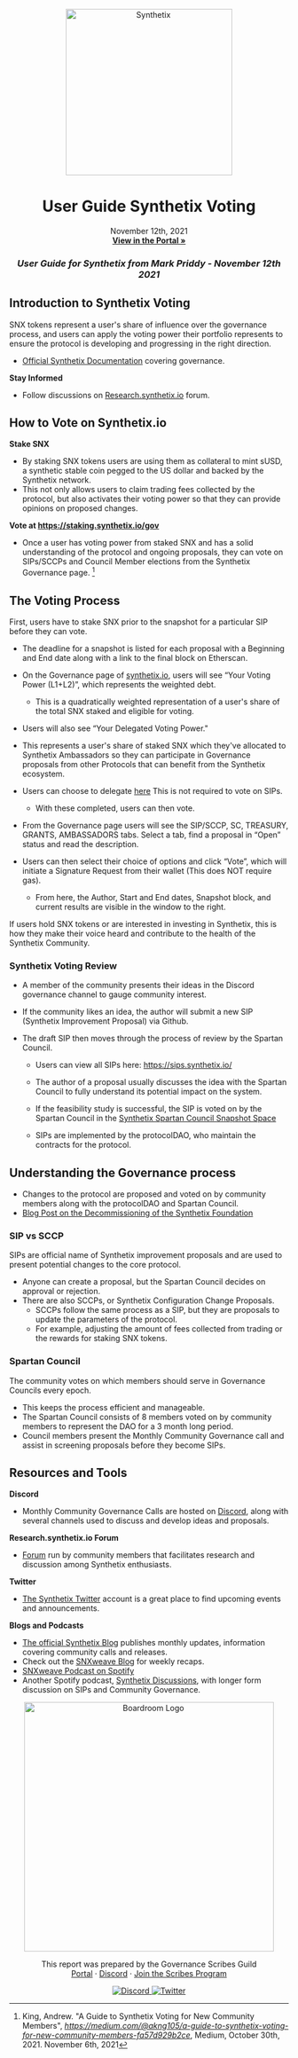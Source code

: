 
<p align="center">
  <a href="http://app.boardroom.info/BanklessDAO">
    <img src="https://cryptologos.cc/logos/synthetix-network-token-snx-logo.png" alt="Synthetix" width="300" />
  </a>
  <h1 align="center">User Guide Synthetix Voting</h1>
  <p align="center">
    November 12th, 2021
  <br />
  <a href="http://app.boardroom.info/BanklessDAO"><strong>View in the Portal »</strong></a>
  <br />
  </p>
</p>

### <p align="center"> *User Guide for Synthetix from Mark Priddy - November 12th 2021*
  
## Introduction to Synthetix Voting
SNX tokens represent a user's share of influence over the governance process, and users can apply the voting power their portfolio represents to ensure the protocol is developing and progressing in the right direction.
  - [Official Synthetix Documentation](https://docs.synthetix.io/governance/) covering governance.
 
**Stay Informed**
  - Follow discussions on [Research.synthetix.io](https://research.synthetix.io/) forum.
	
## How to Vote on Synthetix.io
 

**Stake SNX**
  - By staking SNX tokens users are using them as collateral to mint sUSD, a synthetic stable coin pegged to the US dollar and backed by the Synthetix network.
  - This not only allows users to claim trading fees collected by the protocol, but also activates their voting power so that they can provide opinions on proposed changes. 

**Vote at https://staking.synthetix.io/gov**
  - Once a user has voting power from staked SNX and has a solid understanding of the protocol and ongoing proposals, they can vote on SIPs/SCCPs and Council Member elections from the Synthetix Governance page. [^1]
	
[^1]: King, Andrew. "A Guide to Synthetix Voting for New Community Members", *https://medium.com/@akng105/a-guide-to-synthetix-voting-for-new-community-members-fa57d929b2ce*, Medium, October 30th, 2021. November 6th, 2021
	



## The Voting Process

First, users have to stake SNX prior to the snapshot for a particular SIP before they can vote. 
  - The deadline for a snapshot is listed for each proposal with a Beginning and End date along with a link to the final block on Etherscan.
  - On the Governance page of [synthetix.io](https://synthetix.io/), users will see “Your Voting Power (L1+L2)”, which represents the weighted debt. 
    - This is a quadratically weighted representation of a user's share of the total SNX staked and eligible for voting. 
  
  - Users will also see “Your Delegated Voting Power." 
  - This represents a user's share of staked SNX which they've allocated to Synthetix Ambassadors so they can participate in Governance proposals from other Protocols that can benefit from the Synthetix ecosystem. 
  - Users can choose to delegate [here](https://synthetixembassy.io/delegate) This is not required to vote on SIPs.
    - With these completed, users can then vote. 
  
  - From the Governance page users will see the SIP/SCCP, SC, TREASURY, GRANTS, AMBASSADORS tabs. Select a tab, find a proposal in “Open” status and read the description. 
  - Users can then select their choice of options and click “Vote”, which will initiate a Signature Request from their wallet (This does NOT require gas). 
    - From here, the Author, Start and End dates, Snapshot block, and current results are visible in the window to the right.

If users hold SNX tokens or are interested in investing in Synthetix, this is how they make their voice heard and contribute to the health of the Synthetix Community.  

 
### Synthetix Voting Review

- A member of the community presents their ideas in the Discord governance channel to gauge community interest.

- If the community likes an idea, the author will submit a new SIP (Synthetix Improvement Proposal) via Github. 

- The draft SIP then moves through the process of review by the Spartan Council. 
  - Users can view all SIPs here: https://sips.synthetix.io/

  - The author of a proposal usually discusses the idea with the Spartan Council to fully understand its potential impact on the system.

  - If the feasibility study is successful, the SIP is voted on by the Spartan Council in the [Synthetix Spartan Council Snapshot Space](https://snapshot.org/#/spartancouncil.eth)

  - SIPs are implemented by the protocolDAO, who maintain the contracts for the protocol.

## Understanding the Governance process

  
- Changes to the protocol are proposed and voted on by community members along with the protocolDAO and Spartan Council. 
- [Blog Post on the Decommissioning of the Synthetix Foundation](https://blog.synthetix.io/synthetix-foundation-decommissioned/)
  
  
### SIP vs SCCP
  
SIPs are official name of Synthetix improvement proposals and are used to present potential changes to the core protocol. 
- Anyone can create a proposal, but the Spartan Council decides on approval or rejection. 
- There are also SCCPs, or Synthetix Configuration Change Proposals. 
  - SCCPs follow the same process as a SIP, but they are proposals to update the parameters of the protocol. 
  - For example, adjusting the amount of fees collected from trading or the rewards for staking SNX tokens.

### Spartan Council

The community votes on which members should serve in Governance Councils every epoch.
  - This keeps the process efficient and manageable. 
  - The Spartan Council consists of 8 members voted on by community members to represent the DAO for a 3 month long period. 
  - Council members present the Monthly Community Governance call and assist in screening proposals before they become SIPs.
 
## Resources and Tools

**Discord**
- Monthly Community Governance Calls are hosted on [Discord](https://discord.com/invite/AEdUHzt), along with several channels used to discuss and develop ideas and proposals.

**Research.synthetix.io Forum**
- [Forum](https://research.synthetix.io/) run by community members that facilitates research and discussion among Synthetix enthusiasts.

**Twitter**
- [The Synthetix Twitter](https://twitter.com/synthetix_io) account is a great place to find upcoming events and announcements.

**Blogs and Podcasts**
- [The official Synthetix Blog](https://blog.synthetix.io/) publishes monthly updates, information covering community calls and releases. 
- Check out the [SNXweave Blog](https://snxweave.medium.com/) for weekly recaps. 
- [SNXweave Podcast on Spotify](https://open.spotify.com/show/5RkXS9nwyfkwQsnt7svavX) 
- Another Spotify podcast, [Synthetix Discussions](https://open.spotify.com/show/3ucEqjfVDzJ8wSyVxheTPA), with longer form discussion on SIPs and Community Governance.
  
 <p align="center">
  <a href="http://app.boardroom.info/">
    <img src="https://i.ibb.co/PFcchnQ/boardroom.png" alt="Boardroom Logo" width="450" />
  </a>
</p>

<p align="center">
	This report was prepared by the Governance Scribes Guild
  <br />
  <a href="http://boardroom.info/">Portal</a>
  ·
  <a href="https://discord.com/invite/tgrTFg9">Discord</a>
  ·
  <a href="https://boardroom.mirror.xyz/JHrN8nVy_J4C7Xzj37zoyPANg0ZnNszhWy9YOZHC0lM">Join the Scribes Program</a>
</p>

<p align="center">
  <a href="https://discord.gg/CEZ8WfuK8s">
    <img src="https://img.shields.io/badge/Discord-Join-7289da?style=for-the-badge&logo=discord&logoColor=white" alt="Discord" />
  </a>
  <a href="https://twitter.com/boardroom_info">
    <img src="https://img.shields.io/badge/Twitter-Follow-1da1f2?style=for-the-badge&logo=twitter&logoColor=white" alt="Twitter" />
  </a>
</p>

